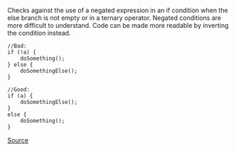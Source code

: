 Checks against the use of a negated expression in an if condition when the else branch is not empty or in a ternary operator. Negated conditions are more difficult to understand. Code can be made more readable by inverting the condition instead.

```
//Bad:
if (!a) { 
    doSomething();
} else {
    doSomethingElse();
}

//Good:
if (a) {
    doSomethingElse();
}
else {
    doSomething();
}
```

[Source](http://eslint.org/docs/rules/no-negated-condition)

